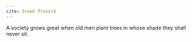 ```yaml
---
cite: Greek Proverb
---
```


A society grows great when old men plant trees in whose shade they shall never sit.
